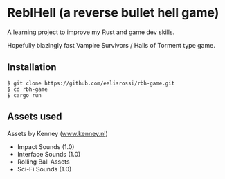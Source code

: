 # ReblHell (a reverse bullet hell game)

A learning project to improve my Rust and game dev skills.

Hopefully blazingly fast Vampire Survivors / Halls of Torment type game.

## Installation

```
$ git clone https://github.com/eelisrossi/rbh-game.git
$ cd rbh-game
$ cargo run
```

## Assets used

Assets by Kenney (www.kenney.nl)

- Impact Sounds (1.0)
- Interface Sounds (1.0)
- Rolling Ball Assets
- Sci-Fi Sounds (1.0)
